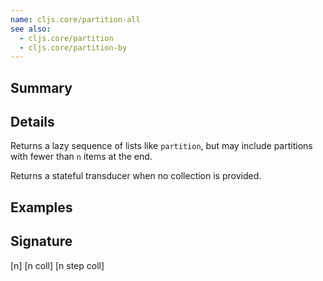 ```yaml
---
name: cljs.core/partition-all
see also:
  - cljs.core/partition
  - cljs.core/partition-by
---
```


## Summary

## Details

Returns a lazy sequence of lists like `partition`, but may include partitions
with fewer than `n` items at the end.

Returns a stateful transducer when no collection is provided.

## Examples

## Signature
[n]
[n coll]
[n step coll]
